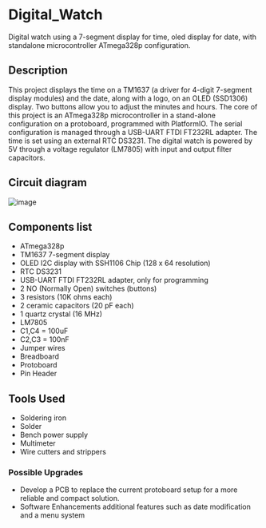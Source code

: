 # Digital_Watch
Digital watch using a 7-segment display for time, oled display for date, with standalone microcontroller ATmega328p configuration. 

## Description
This project displays the time on a TM1637 (a driver for 4-digit 7-segment display modules) and the date, along with a logo, on an OLED (SSD1306) display. Two buttons allow you to adjust the minutes and hours. The core of this project is an ATmega328p microcontroller in a stand-alone configuration on a protoboard, programmed with PlatformIO. The serial configuration is managed through a USB-UART FTDI FT232RL adapter. The time is set using an external RTC DS3231. 
The digital watch is powered by 5V through a voltage regulator (LM7805) with input and output filter capacitors.
## Circuit diagram
![image](https://github.com/iamex/Digital-Watch/assets/26520401/f68d87b6-fefa-4a55-9621-cf437e1b9304)

## Components list
- ATmega328p
- TM1637 7-segment display
- OLED I2C display with SSH1106 Chip (128 x 64 resolution)
- RTC DS3231
- USB-UART FTDI FT232RL adapter, only for programming
- 2 NO (Normally Open) switches (buttons)
- 3 resistors (10K ohms each)
- 2 ceramic capacitors (20 pF each)
- 1 quartz crystal (16 MHz)
- LM7805
- C1,C4 = 100uF
- C2,C3 = 100nF
- Jumper wires
- Breadboard
- Protoboard
- Pin Header

## Tools Used
- Soldering iron
- Solder
- Bench power supply
- Multimeter
- Wire cutters and strippers

### Possible Upgrades
- Develop a PCB to replace the current protoboard setup for a more reliable and compact solution.
- Software Enhancements additional features such as date modification and a menu system



